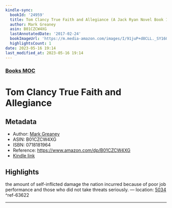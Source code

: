 ```yaml
---
kindle-sync:
  bookId: '24959'
  title: Tom Clancy True Faith and Allegiance (A Jack Ryan Novel Book 16)
  author: Mark Greaney
  asin: B01CZCW4XG
  lastAnnotatedDate: '2017-02-24'
  bookImageUrl: 'https://m.media-amazon.com/images/I/91juP+d8CLL._SY160.jpg'
  highlightsCount: 1
date: 2023-05-16 19:14
last_modified_at: 2023-05-16 19:14
---
```

### [Books MOC](Books%20MOC.md)

# Tom Clancy True Faith and Allegiance
## Metadata
* Author: [Mark Greaney](https://www.amazon.comundefined)
* ASIN: B01CZCW4XG
* ISBN: 0718181964
* Reference: https://www.amazon.com/dp/B01CZCW4XG
* [Kindle link](kindle://book?action=open&asin=B01CZCW4XG)

## Highlights
the amount of self-inflicted damage the nation incurred because of poor job performance and those who did not take threats seriously. — location: [5034](kindle://book?action=open&asin=B01CZCW4XG&location=5034) ^ref-63622

---
